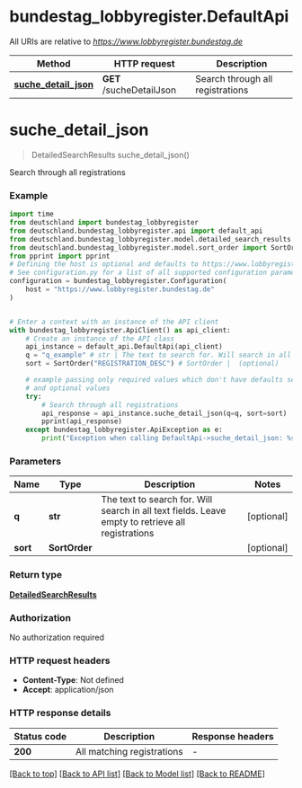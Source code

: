 # bundestag_lobbyregister.DefaultApi

All URIs are relative to *https://www.lobbyregister.bundestag.de*

Method | HTTP request | Description
------------- | ------------- | -------------
[**suche_detail_json**](DefaultApi.md#suche_detail_json) | **GET** /sucheDetailJson | Search through all registrations


# **suche_detail_json**
> DetailedSearchResults suche_detail_json()

Search through all registrations

### Example


```python
import time
from deutschland import bundestag_lobbyregister
from deutschland.bundestag_lobbyregister.api import default_api
from deutschland.bundestag_lobbyregister.model.detailed_search_results import DetailedSearchResults
from deutschland.bundestag_lobbyregister.model.sort_order import SortOrder
from pprint import pprint
# Defining the host is optional and defaults to https://www.lobbyregister.bundestag.de
# See configuration.py for a list of all supported configuration parameters.
configuration = bundestag_lobbyregister.Configuration(
    host = "https://www.lobbyregister.bundestag.de"
)


# Enter a context with an instance of the API client
with bundestag_lobbyregister.ApiClient() as api_client:
    # Create an instance of the API class
    api_instance = default_api.DefaultApi(api_client)
    q = "q_example" # str | The text to search for. Will search in all text fields.  Leave empty to retrieve all registrations (optional)
    sort = SortOrder("REGISTRATION_DESC") # SortOrder |  (optional)

    # example passing only required values which don't have defaults set
    # and optional values
    try:
        # Search through all registrations
        api_response = api_instance.suche_detail_json(q=q, sort=sort)
        pprint(api_response)
    except bundestag_lobbyregister.ApiException as e:
        print("Exception when calling DefaultApi->suche_detail_json: %s\n" % e)
```


### Parameters

Name | Type | Description  | Notes
------------- | ------------- | ------------- | -------------
 **q** | **str**| The text to search for. Will search in all text fields.  Leave empty to retrieve all registrations | [optional]
 **sort** | **SortOrder**|  | [optional]

### Return type

[**DetailedSearchResults**](DetailedSearchResults.md)

### Authorization

No authorization required

### HTTP request headers

 - **Content-Type**: Not defined
 - **Accept**: application/json


### HTTP response details

| Status code | Description | Response headers |
|-------------|-------------|------------------|
**200** | All matching registrations |  -  |

[[Back to top]](#) [[Back to API list]](../README.md#documentation-for-api-endpoints) [[Back to Model list]](../README.md#documentation-for-models) [[Back to README]](../README.md)

